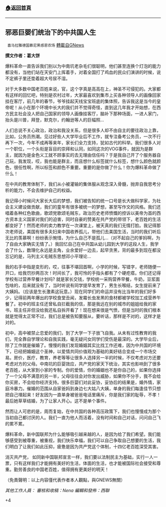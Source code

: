 ###  [:house:返回首頁](https://github.com/ourhimalayas/txt)
---

## 邪恶巨婴们统治下的中共国人生
` 喜马拉雅德国慕尼黑感恩农场` [轉載自GNews](https://gnews.org/zh-hans/934763/)

**撰文作者：葛大饼**

爆料革命一直告诉我们别以为中南坑老杂毛们很聪明，他们甚至连换个灯泡的能力都没有，当他们站在天安门上挥着手，对着全国打了鸡血的民众们演讲的时候，说不定裤子里还垫着超大号尿不湿。

对于大多数中国老百姓来说，官，这个字真是高高在上，神圣不可侵犯的。大家都有这样的回忆吧，特别是农村过年，大家最喜欢到集市上买各种领导人的画像回家挂在客厅，前几年的春节，爷爷挂起天线宝宝班底的集体照，告诉我这是当今的皇帝呢！从小在那个环境中长大的我们并不觉得奇怪，直到这几年我才开始想，在西方民主社会没人把自己国家的领导人画像挂客厅，脑补下那种场面，一进人家门，抬头是川普，拜登，默克尔，约翰逊等人的巨幅照…

人们总说不关心政治，政治和我没关系，但是很多人却不由自主的要往政治上靠，比如，公务员热潮。见过好些人大学毕业后不工作，就专注备考公务员，一次不行再下一次，今年不成再等来年，家长们全力支持，犹如古代的科举。我们很多人对一个职位，一个头衔是盲目的崇拜和认同，如同这次的VOG事件，就因为是群主，就因为是金色义工就不顾事实的去无理由信任吗？于是我自己开了个服务器自己玩，我发现，哎，我也能是群主，而且想什么标签就什么标签，想什么颜色就颜色，很任性啊，所以标签和颜色不重要。重要的是你做了什么！你为爆料革命做了什么！

在中共的教育体制下，我们从小被灌输的集体服从观念深入骨髓，抛弃自我思考分析的能力，不会去维护自己的权益。

我记得小时候问大家长大后的梦想，我们被告知的统一口号是长大做科学家，为社会主义建设做贡献，我们的童年有很多被统一的梦想，甚至写作文的风格。我们还唱着各种红色歌曲，歌颂党歌颂毛贼东，政治历史老师愤慨的控诉以美帝为首的西方资本主义国家对我们的迫害，同时自豪的赞美在共产党的带领下，老百姓的生活都变好了！然而老师的卖力教学在一次课堂上，被天真的我们无情打脸。我记得那次老师说，美国有很多夫妇来中国收养孤儿，带他们去美国生活，当时的我们听后无比的羡慕啊！纷纷表示惋惜，为什么自己不是孤儿…（对不起自己的爹妈啊，为了自由大家确实无情了。）我回忆自己在中共国从幼儿园到大学的这段人生，我学会了什么，数理化永远是主角，业余爱好一边去，起早贪黑，背的最多到现在都没忘记的是，马列主义毛贼东思想邓小平理论…

我的右手中指是变形的，哎，往事不堪回首啊，小学的时候，写错字，老师随便一开口，给我罚抄两百次！时间长了，我可怜的手指头都有了个硬疙瘩。你们还记得学校有过营养早餐计划吗? 就是家长交钱，学校统一采购营养早餐，牛奶，豆浆面包啥的，后来就没有了，当时听说有同学提早发育了，男生长喉结，女生提前来了大姨妈。（应该是生长激素这玩意。）现在同学们的命运并没有比当年的我们好多少，记得前两年爆出的学校食堂丑闻，发霉长虫发黑的食材都被学校加工成营养午餐了。初中的班主任还曾私自拦截我的信，那是我远在别的城市的姐姐给我的家书，班主任非但没给我还私自拆开看了！现在想来很是气愤，但是当时的我们根本就是觉得太正常不过，我们总是被告知要服从，要听话，那样是不对的，这样才是对的。

初中，高中被禁止恋爱的我们，到了大学一下子放飞自我。从未有过性教育的我们，完全靠自学理论和自我实践，毫无疑问女同学们受伤是最深的。大学毕业后，除了工作就是催婚了。慢慢的我们发现婚姻其实比找工作还难，因为中共国的环境下，已经把婚姻这个圣神，以爱情共同价值观为基础的美好结合变成一个市场交易。房价，医疗，教育，养老等等让很多人选择另一半的时候，不仅考虑对方还要考虑对方的父母。中南坑的巨婴效应，共产党的家天下统治，其实也影响到了很多老百姓，从大家到小家的专制。你的爱情，你的婚姻也不是你自己的，如果你选择了一个父母不满意的另一半，父母往往会对你发出威胁，如果你不分手，我不会给你买房，不会给你经济支持。很多巨婴们对此妥协，妥协后的结果是，婚外情，家庭冷暴力。催婚的范围从自家爸妈到身边七大姑八大姨，单身的我们每逢佳节只想把自己埋起来！好友因为一直单身被爸爸电话里痛斥，你是我们家的耻辱，不孝！最后她草草结婚，为了让家人开心。这不是单个事件。

然而让人可悲的是，周而复始，在中共国的各种高压政策下，我们也慢慢成为那个当初自己都讨厌的人。我们一直为他人而活着，没有时间和自己对话，问问自己飞的累不累。

爆料革命，新中国联邦为什么能够吸引越来越的人，是因为给了我们希望。我们能够感受到被尊重，被重视，我们快乐幸福，我们可以自己争取自己想要的生活，我们明白了让我们如此压抑，疲惫是因为共产党这个体制，十四亿老百姓深受其害。

消灭共产党， 如同新中国联邦宣言一样，我们要以法制民主为基础，实行一人一票，只有这样我们才能拥有美好的生活，体面的生活，也才能被国际社会接受和尊重。勤劳善良的中国老百姓，值得拥有更美好的明天！

（免責聲明：以上内容僅代表作者本人觀點，與GNEWS無關）

*其他工作人員：
審核和收稿：Nena
編輯和發佈：西聯*



+4
